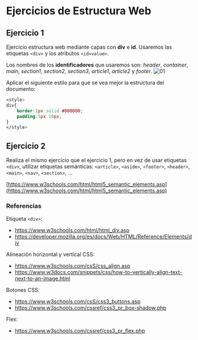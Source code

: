 # Ejercicios de Estructura Web

## Ejercicio 1

Ejercicio estructura web mediante capas con __div__ e __id__. Usaremos las etiquetas `<div>` y los atributos `<id=value>`.

Los nombres de los __identificadores__ que usaremos son: _header_, _container_, _main_, _section1_, _section2_, _section3_, _article1_, _article2_ y _footer_.
![][01]

Aplicar el siguiente estilo para que se vea mejor la estructura del documento:

```css
<style>
div{
	border:1px solid #000000;
	padding:5px 10px;
}
</style>
```

## Ejercicio 2

Realiza el mismo ejercicio que el ejercicio 1, pero en vez de usar etiquetas `<div>`, utilizar etiquetas semánticas: `<article>`, `<aside>`, `<footer>`,  `<header>`, `<main>`, `<nav>`, `<section>`, ...

[https://www.w3schools.com/html/html5_semantic_elements.asp](https://www.w3schools.com/html/html5_semantic_elements.asp)

[01]: ./ejercicio-estructura-web01.jpg "01"


### Referencias

Etiqueta `<div>`:
- https://www.w3schools.com/html/html_div.asp
- https://developer.mozilla.org/es/docs/Web/HTML/Reference/Elements/div 

Alineación horizontal y vertical CSS:
- https://www.w3schools.com/csS/css_align.asp
- https://www.w3docs.com/snippets/css/how-to-vertically-align-text-next-to-an-image.html

Botones CSS:
- https://www.w3schools.com/csS/css3_buttons.asp
- https://www.w3schools.com/cssref/css3_pr_box-shadow.php 

Flex:
- https://www.w3schools.com/cssref/css3_pr_flex.php 